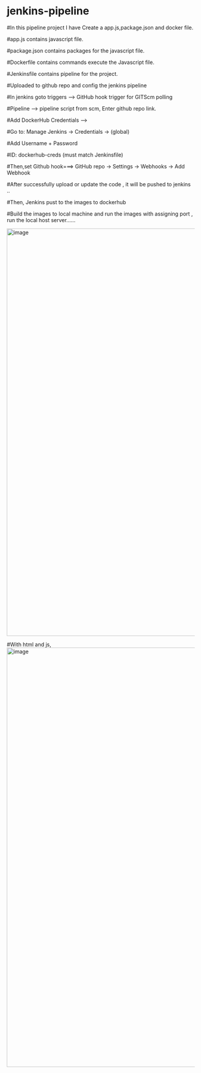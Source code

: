 # jenkins-pipeline

#In this pipeline project I have Create a app.js,package.json and docker file.

#app.js contains javascript file.

#package.json contains packages for the javascript file.

#Dockerfile contains commands execute the Javascript file.

#Jenkinsfile contains pipeline for the project.

#Uploaded to github repo and config the jenkins pipeline 


#In jenkins goto triggers --> GitHub hook trigger for GITScm polling

#Pipeline --> pipeline script from scm, Enter github repo link.

#Add DockerHub Credentials -->

#Go to: Manage Jenkins → Credentials → (global)

#Add Username + Password

#ID: dockerhub-creds (must match Jenkinsfile)


#Then,set Github hook===> GitHub repo → Settings → Webhooks → Add Webhook

#After successfully upload or update the code , it will be pushed to jenkins ..

#Then, Jenkins pust to the images to dockerhub 

#Build the images to local machine and run the images with assigning port , run the local host server......


<img width="1464" height="1092" alt="image" src="https://github.com/user-attachments/assets/1a6eaaf7-f7b7-4f6b-84ba-cd975e7c03ff" />


#With html and js,
<img width="1906" height="1124" alt="image" src="https://github.com/user-attachments/assets/d37b2c38-e17c-4291-9ce1-b48a2a8c8bc9" />





